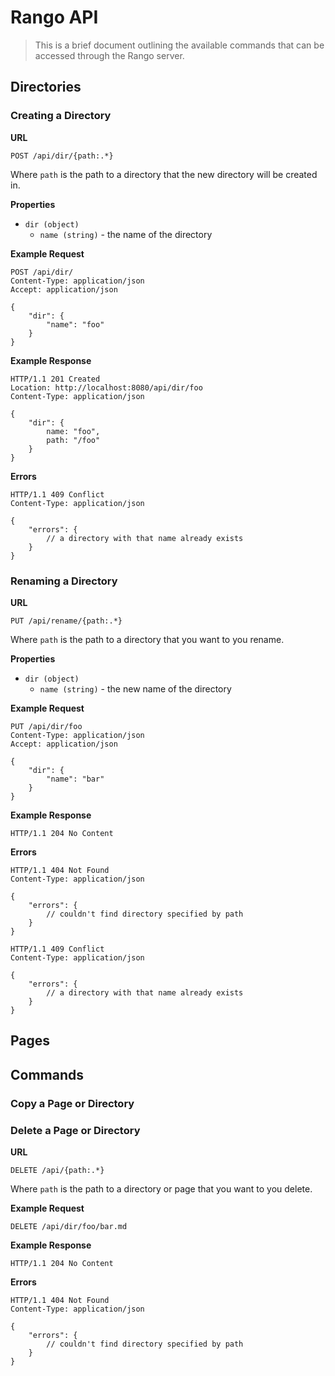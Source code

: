 # Rango API

> This is a brief document outlining the available commands that can be
> accessed through the Rango server.

## Directories

### Creating a Directory

**URL**

``` http
POST /api/dir/{path:.*}
```

Where `path` is the path to a directory that the new directory will be created
in.

**Properties**

- `dir (object)`
    - `name (string)` - the name of the directory

**Example Request**

``` http
POST /api/dir/
Content-Type: application/json
Accept: application/json

{
    "dir": {
        "name": "foo"
    }
}
```

**Example Response**

``` http
HTTP/1.1 201 Created
Location: http://localhost:8080/api/dir/foo
Content-Type: application/json

{
    "dir": {
        name: "foo",
        path: "/foo"
    }
}
```

**Errors**

```
HTTP/1.1 409 Conflict
Content-Type: application/json

{
    "errors": {
        // a directory with that name already exists
    }
}
```


### Renaming a Directory

**URL**

``` http
PUT /api/rename/{path:.*}
```

Where `path` is the path to a directory that you want to you rename.

**Properties**

- `dir (object)`
    - `name (string)` - the new name of the directory

**Example Request**

``` http
PUT /api/dir/foo
Content-Type: application/json
Accept: application/json

{
    "dir": {
        "name": "bar"
    }
}
```

**Example Response**

``` http
HTTP/1.1 204 No Content
```

**Errors**

``` http
HTTP/1.1 404 Not Found
Content-Type: application/json

{
    "errors": {
        // couldn't find directory specified by path
    }
}
```

``` http
HTTP/1.1 409 Conflict
Content-Type: application/json

{
    "errors": {
        // a directory with that name already exists
    }
}
```

## Pages

## Commands

### Copy a Page or Directory

### Delete a Page or Directory

**URL**

``` http
DELETE /api/{path:.*}
```

Where `path` is the path to a directory or page that you want to you delete.

**Example Request**

``` http
DELETE /api/dir/foo/bar.md
```

**Example Response**

``` http
HTTP/1.1 204 No Content
```

**Errors**

``` http
HTTP/1.1 404 Not Found
Content-Type: application/json

{
    "errors": {
        // couldn't find directory specified by path
    }
}
```
